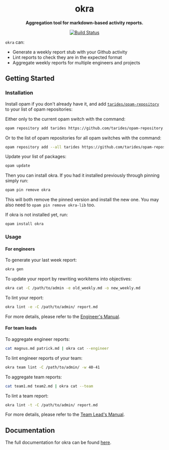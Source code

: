 <h1 align="center">
  okra
</h1>

<p align="center">
  <strong>Aggregation tool for markdown-based activity reports.</strong>
</p>

<p align="center">
  <!--
  <a href="https://ocaml.ci.dev/github/tarides/okra">
    <img src="https://img.shields.io/endpoint?url=https://ocaml.ci.dev/badge/tarides/okra/main&logo=ocaml" alt="OCaml-CI Build Status" />
  </a>
  -->

  <a href="https://github.com/tarides/okra/actions/workflows/build.yml">
    <img src="https://github.com/tarides/okra/actions/workflows/build.yml/badge.svg?branch=main" alt="Build Status" />
  </a>
</p>

`okra` can:

 - Generate a weekly report stub with your Github activity
 - Lint reports to check they are in the expected format
 - Aggregate weekly reports for multiple engineers and projects

## Getting Started

### Installation

Install opam if you don't already have it, and add [`tarides/opam-repository`](https://github.com/tarides/opam-repository) to your list of opam repositories:

Either only to the current opam switch with the command:
```sh
opam repository add tarides https://github.com/tarides/opam-repository.git
```

Or to the list of opam repositories for all opam switches with the command:
```sh
opam repository add --all tarides https://github.com/tarides/opam-repository.git
```

Update your list of packages:
```sh
opam update
```

Then you can install okra. If you had it installed previously through pinning simply run:
```sh
opam pin remove okra
```

This will both remove the pinned version and install the new one. You may also need to
`opam pin remove okra-lib` too.

If okra is not installed yet, run:
```sh
opam install okra
```

### Usage

#### For engineers

To generate your last week report:
```sh
okra gen
```

To update your report by rewriting workitems into objectives:
```sh
okra cat -C /path/to/admin -e old_weekly.md -o new_weekly.md
```

To lint your report:
```sh
okra lint -e -C /path/to/admin/ report.md
```

For more details, please refer to the [Engineer's Manual](docs/engineers-manual.md).

#### For team leads

To aggregate engineer reports:
```sh
cat magnus.md patrick.md | okra cat --engineer
```

To lint engineer reports of your team:
```sh
okra team lint -C /path/to/admin/ -w 40-41
```

To aggregate team reports:
```sh
cat team1.md team2.md | okra cat --team
```

To lint a team report:
```sh
okra lint -t -C /path/to/admin/ report.md
```

For more details, please refer to the [Team Lead's Manual](docs/team-leads-manual.md).

## Documentation

The full documentation for okra can be found [here](docs/README.md).
